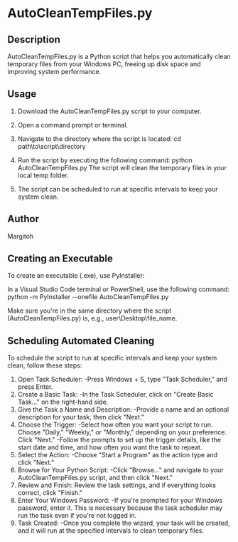 # AutoCleanTempFiles.py

## Description

AutoCleanTempFiles.py is a Python script that helps you automatically clean temporary files from your Windows PC, freeing up disk space and improving system performance.

## Usage

1. Download the AutoCleanTempFiles.py script to your computer.

2. Open a command prompt or terminal.

3. Navigate to the directory where the script is located:
   cd path\to\script\directory

4. Run the script by executing the following command:
   python AutoCleanTempFiles.py
   The script will clean the temporary files in your local temp folder.

5. The script can be scheduled to run at specific intervals to keep your system clean.

## Author

Margitoh

## Creating an Executable

To create an executable (.exe), use PyInstaller:

In a Visual Studio Code terminal or PowerShell, use the following command:
python -m PyInstaller --onefile AutoCleanTempFiles.py

Make sure you're in the same directory where the script (AutoCleanTempFiles.py) is, e.g., user\Desktop\file_name.

## Scheduling Automated Cleaning

To schedule the script to run at specific intervals and keep your system clean, follow these steps:

1. Open Task Scheduler:
   -Press Windows + S, type "Task Scheduler," and press Enter.
2. Create a Basic Task:
   -In the Task Scheduler, click on "Create Basic Task..." on the right-hand side.
3. Give the Task a Name and Description:
   -Provide a name and an optional description for your task, then click "Next."
4. Choose the Trigger:
   -Select how often you want your script to run. Choose "Daily," "Weekly," or "Monthly," depending on your preference. Click "Next."
   -Follow the prompts to set up the trigger details, like the start date and time, and how often you want the task to repeat.
5. Select the Action:
   -Choose "Start a Program" as the action type and click "Next."
6. Browse for Your Python Script:
   -Click "Browse..." and navigate to your AutoCleanTempFiles.py script, and then click "Next."
7. Review and Finish:
   Review the task settings, and if everything looks correct, click "Finish."
8. Enter Your Windows Password:
   -If you're prompted for your Windows password, enter it. This is necessary because the task scheduler may run the task even if you're not logged in.
9. Task Created:
   -Once you complete the wizard, your task will be created, and it will run at the specified intervals to clean temporary files.

